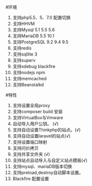 #环境
1. 支持php5.5、5、7.0 配置切换
2. 支持HHVM
2. 支持Mysql 5.1 5.5 5.6
3. 支持MariaDB 5.5 10.1
4. 支持PostgreSQL 9.2 9.4 9.5
5. 支持redis
6. 支持sqllite 3
7. 支持superv
8. 支持xdebug blackfire
9. 支持nodejs npm
10. 支持memcached
11. 支持Beanstalkd

#特性
1. 支持设置全局proxy
2. 支持composer build 安装
1. 支持VirtualBox与Vmware
2. 自动导入用户公钥。 (√)
3. 支持自动设置Thinkphp的站点。(√)
4. 支持自动设置laravel的站点(√)
5. 支持设置端口映射
6. 支持问价拷贝
7. 支持共享文件夹 (√)
8. 支持站点自动导入与自定义站点模板(√)
9. 支持mysql、mariaDB版本切换
10. 支持preload,destroy自动脚本设置。
11. Blackfire 配置设置

